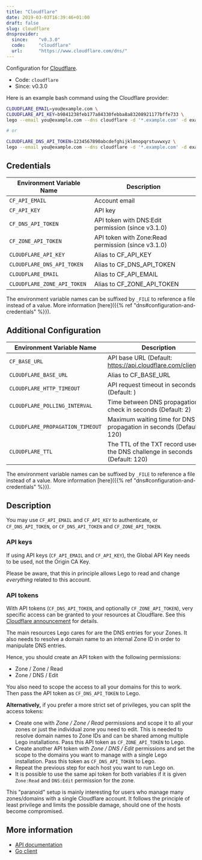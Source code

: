 ```yaml
---
title: "Cloudflare"
date: 2019-03-03T16:39:46+01:00
draft: false
slug: cloudflare
dnsprovider:
  since:    "v0.3.0"
  code:     "cloudflare"
  url:      "https://www.cloudflare.com/dns/"
---
```


<!-- THIS DOCUMENTATION IS AUTO-GENERATED. PLEASE DO NOT EDIT. -->
<!-- providers/dns/cloudflare/cloudflare.toml -->
<!-- THIS DOCUMENTATION IS AUTO-GENERATED. PLEASE DO NOT EDIT. -->


Configuration for [Cloudflare](https://www.cloudflare.com/dns/).


<!--more-->

- Code: `cloudflare`
- Since: v0.3.0


Here is an example bash command using the Cloudflare provider:

```bash
CLOUDFLARE_EMAIL=you@example.com \
CLOUDFLARE_API_KEY=b9841238feb177a84330febba8a83208921177bffe733 \
lego --email you@example.com --dns cloudflare -d '*.example.com' -d example.com run

# or

CLOUDFLARE_DNS_API_TOKEN=1234567890abcdefghijklmnopqrstuvwxyz \
lego --email you@example.com --dns cloudflare -d '*.example.com' -d example.com run
```




## Credentials

| Environment Variable Name | Description |
|-----------------------|-------------|
| `CF_API_EMAIL` | Account email |
| `CF_API_KEY` | API key |
| `CF_DNS_API_TOKEN` | API token with DNS:Edit permission (since v3.1.0) |
| `CF_ZONE_API_TOKEN` | API token with Zone:Read permission (since v3.1.0) |
| `CLOUDFLARE_API_KEY` | Alias to CF_API_KEY |
| `CLOUDFLARE_DNS_API_TOKEN` | Alias to CF_DNS_API_TOKEN |
| `CLOUDFLARE_EMAIL` | Alias to CF_API_EMAIL |
| `CLOUDFLARE_ZONE_API_TOKEN` | Alias to CF_ZONE_API_TOKEN |

The environment variable names can be suffixed by `_FILE` to reference a file instead of a value.
More information [here]({{% ref "dns#configuration-and-credentials" %}}).


## Additional Configuration

| Environment Variable Name | Description |
|--------------------------------|-------------|
| `CF_BASE_URL` | API base URL (Default: https://api.cloudflare.com/client/v4) |
| `CLOUDFLARE_BASE_URL` | Alias to CF_BASE_URL |
| `CLOUDFLARE_HTTP_TIMEOUT` | API request timeout in seconds (Default: ) |
| `CLOUDFLARE_POLLING_INTERVAL` | Time between DNS propagation check in seconds (Default: 2) |
| `CLOUDFLARE_PROPAGATION_TIMEOUT` | Maximum waiting time for DNS propagation in seconds (Default: 120) |
| `CLOUDFLARE_TTL` | The TTL of the TXT record used for the DNS challenge in seconds (Default: 120) |

The environment variable names can be suffixed by `_FILE` to reference a file instead of a value.
More information [here]({{% ref "dns#configuration-and-credentials" %}}).

## Description

You may use `CF_API_EMAIL` and `CF_API_KEY` to authenticate, or `CF_DNS_API_TOKEN`, or `CF_DNS_API_TOKEN` and `CF_ZONE_API_TOKEN`.

### API keys

If using API keys (`CF_API_EMAIL` and `CF_API_KEY`), the Global API Key needs to be used, not the Origin CA Key.

Please be aware, that this in principle allows Lego to read and change *everything* related to this account.

### API tokens

With API tokens (`CF_DNS_API_TOKEN`, and optionally `CF_ZONE_API_TOKEN`),
very specific access can be granted to your resources at Cloudflare.
See this [Cloudflare announcement](https://blog.cloudflare.com/api-tokens-general-availability/) for details.

The main resources Lego cares for are the DNS entries for your Zones.
It also needs to resolve a domain name to an internal Zone ID in order to manipulate DNS entries.

Hence, you should create an API token with the following permissions:

* Zone / Zone / Read
* Zone / DNS / Edit

You also need to scope the access to all your domains for this to work.
Then pass the API token as `CF_DNS_API_TOKEN` to Lego.

**Alternatively,** if you prefer a more strict set of privileges,
you can split the access tokens:

* Create one with *Zone / Zone / Read* permissions and scope it to all your zones or just the individual zone you need to edit.
  This is needed to resolve domain names to Zone IDs and can be shared among multiple Lego installations.
  Pass this API token as `CF_ZONE_API_TOKEN` to Lego.
* Create another API token with *Zone / DNS / Edit* permissions and set the scope to the domains you want to manage with a single Lego installation.
  Pass this token as `CF_DNS_API_TOKEN` to Lego.
* Repeat the previous step for each host you want to run Lego on.
* It is possible to use the same api token for both variables if it is given `Zone:Read` and `DNS:Edit` permission for the zone.

This "paranoid" setup is mainly interesting for users who manage many zones/domains with a single Cloudflare account.
It follows the principle of least privilege and limits the possible damage, should one of the hosts become compromised.



## More information

- [API documentation](https://api.cloudflare.com/)
- [Go client](https://github.com/cloudflare/cloudflare-go)

<!-- THIS DOCUMENTATION IS AUTO-GENERATED. PLEASE DO NOT EDIT. -->
<!-- providers/dns/cloudflare/cloudflare.toml -->
<!-- THIS DOCUMENTATION IS AUTO-GENERATED. PLEASE DO NOT EDIT. -->
